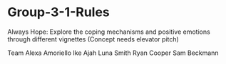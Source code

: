 # Group-3-1-Rules
Always Hope:
Explore the coping mechanisms and positive emotions through different vignettes (Concept needs elevator pitch)

Team
Alexa Amoriello
Ike Ajah
Luna Smith
Ryan Cooper
Sam Beckmann
